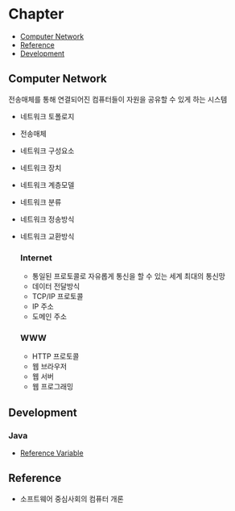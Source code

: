 # Chapter

- [Computer Network](#computer-network)
- [Reference](#reference)
- [Development](#Development)


## Computer Network

전송매체를 통해 연결되어진 컴퓨터들이 자원을 공유할 수 있게 하는 시스템

- 네트워크 토폴로지

- 전송매체

- 네트워크 구성요소

- 네트워크 장치

- 네트워크 계층모델

- 네트워크 분류

- 네트워크 정송방식

- 네트워크 교환방식

  ### Internet

  - 통일된 프로토콜로 자유롭게 통신을 할 수 있는 세계 최대의 통신망
  - 데이터 전달방식
  - TCP/IP 프로토콜
  - IP 주소
  - 도메인 주소

  ### WWW

  - HTTP 프로토콜
  - 웹 브라우저
  - 웹 서버
  - 웹 프로그래밍


## Development

### Java

- [Reference Variable](https://github.com/glay415/backend-database/blob/main/theory/development/java/Reference%20Variable.md)


## Reference

- 소프트웨어 중심사회의 컴퓨터 개론

